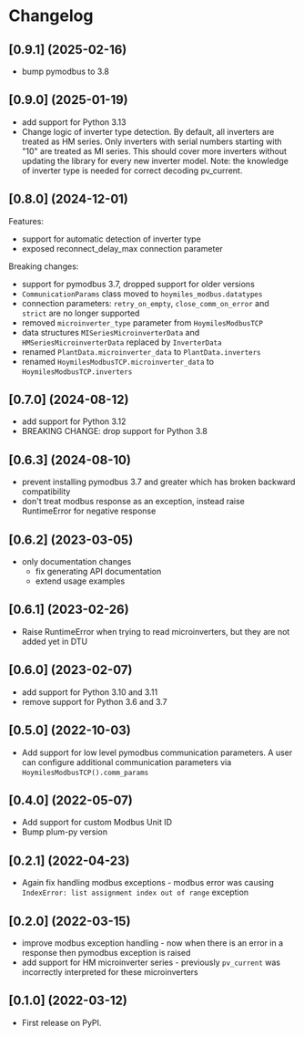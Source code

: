 # Changelog

## [0.9.1] (2025-02-16)

* bump pymodbus to 3.8

## [0.9.0] (2025-01-19)

* add support for Python 3.13
* Change logic of inverter type detection.
  By default, all inverters are treated as HM series. Only inverters with serial numbers starting with "10" are treated as MI series.
  This should cover more inverters without updating the library for every new inverter model.
  Note: the knowledge of inverter type is needed for correct decoding pv_current.

## [0.8.0] (2024-12-01)

Features:
 * support for automatic detection of inverter type
 * exposed reconnect_delay_max connection parameter

Breaking changes:
* support for pymodbus 3.7, dropped support for older versions
* `CommunicationParams` class moved to `hoymiles_modbus.datatypes`
* connection parameters: `retry_on_empty`, `close_comm_on_error` and `strict` are no longer supported
* removed `microinverter_type` parameter from `HoymilesModbusTCP`
* data structures `MISeriesMicroinverterData` and `HMSeriesMicroinverterData` replaced by `InverterData`
* renamed `PlantData.microinverter_data` to `PlantData.inverters`
* renamed `HoymilesModbusTCP.microinverter_data` to `HoymilesModbusTCP.inverters`


## [0.7.0] (2024-08-12)

* add support for Python 3.12
* BREAKING CHANGE: drop support for Python 3.8


## [0.6.3] (2024-08-10)

* prevent installing pymodbus 3.7 and greater which has broken backward compatibility
* don't treat modbus response as an exception, instead raise RuntimeError for negative response

## [0.6.2] (2023-03-05)

* only documentation changes
    * fix generating API documentation
    * extend usage examples

## [0.6.1] (2023-02-26)

* Raise RuntimeError when trying to read microinverters, but they are not added yet in DTU

## [0.6.0] (2023-02-07)

* add support for Python 3.10 and 3.11
* remove support for Python 3.6 and 3.7

## [0.5.0] (2022-10-03)

* Add support for low level pymodbus communication parameters. A user can configure additional
  communication parameters via `HoymilesModbusTCP().comm_params`

## [0.4.0] (2022-05-07)

* Add support for custom Modbus Unit ID
* Bump plum-py version

## [0.2.1] (2022-04-23)

* Again fix handling modbus exceptions - modbus error was
  causing `IndexError: list assignment index out of range` exception

## [0.2.0] (2022-03-15)

* improve modbus exception handling - now when there is an error in
  a response then pymodbus exception is raised
* add support for HM microinverter series - previously `pv_current`
  was incorrectly interpreted for these microinverters

## [0.1.0] (2022-03-12)

* First release on PyPI.
